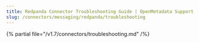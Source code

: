 ```yaml
---
title: Redpanda Connector Troubleshooting Guide | OpenMetadata Support
slug: /connectors/messaging/redpanda/troubleshooting
---
```


{% partial file="/v1.7/connectors/troubleshooting.md" /%}
